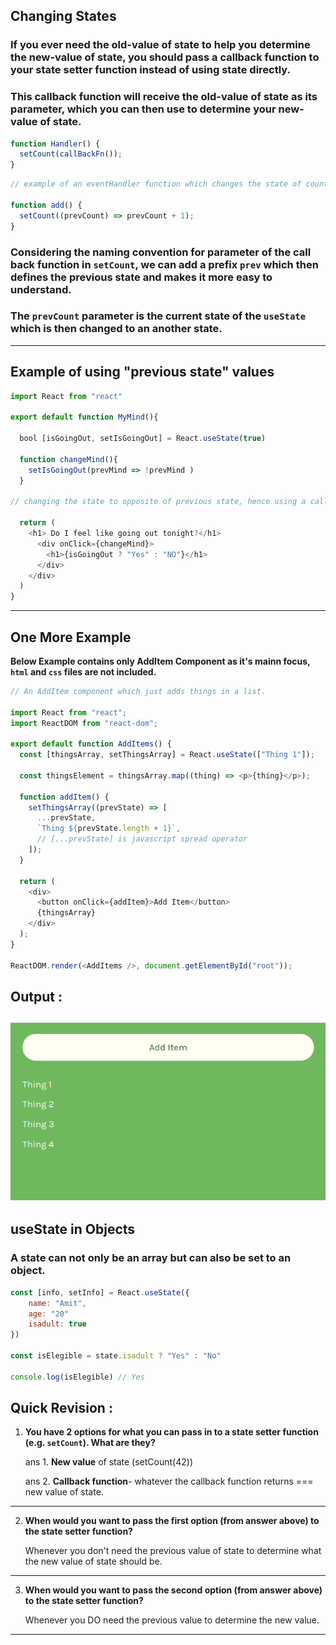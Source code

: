 ## Changing States

### If you ever need the old-value of state to help you determine the new-value of state, you should pass a callback function to your state setter function instead of using state directly.

### This callback function will receive the old-value of state as its parameter, which you can then use to determine your new-value of state.

```js
function Handler() {
  setCount(callBackFn());
}
```

```js
// example of an eventHandler function which changes the state of count.

function add() {
  setCount((prevCount) => prevCount + 1);
}
```

### Considering the naming convention for parameter of the call back function in `setCount`, we can add a prefix `prev` which then defines the previous state and makes it more easy to understand.

### The `prevCount` parameter is the current state of the `useState` which is then changed to an another state.

---

## Example of using "previous state" values

```js
import React from "react"

export default function MyMind(){

  bool [isGoingOut, setIsGoingOut] = React.useState(true)

  function changeMind(){
    setIsGoingOut(prevMind => !prevMind )
  }

// changing the state to opposite of previous state, hence using a callback function. Note that this function can return anything like boolean expression, an array, etc.

  return (
    <h1> Do I feel like going out tonight?</h1>
      <div onClick={changeMind}>
        <h1>{isGoingOut ? "Yes" : "NO"}</h1>
      </div>
    </div>
  )
}
```

---

## One More Example

**Below Example contains only AddItem Component as it's mainn focus, `html` and `css` files are not included.**

```js
// An AddItem component which just adds things in a list.

import React from "react";
import ReactDOM from "react-dom";

export default function AddItems() {
  const [thingsArray, setThingsArray] = React.useState(["Thing 1"]);

  const thingsElement = thingsArray.map((thing) => <p>{thing}</p>);

  function addItem() {
    setThingsArray((prevState) => [
      ...prevState,
      `Thing ${prevState.length + 1}`,
      // [...prevState] is javascript spread operator
    ]);
  }

  return (
    <div>
      <button onClick={addItem}>Add Item</button>
      {thingsArray}
    </div>
  );
}

ReactDOM.render(<AddItems />, document.getElementById("root"));
```

## Output :

## <img alt="add-item" src="../Assets/add-item.png"/>

## useState in Objects

### A state can not only be an array but can also be set to an object.

```js
const [info, setInfo] = React.useState({
    name: "Amit",
    age: "20"
    isadult: true
})

const isElegible = state.isadult ? "Yes" : "No"

console.log(isElegible) // Yes
```

## Quick Revision :

1.  **You have 2 options for what you can pass in to a
    state setter function (e.g. `setCount`). What are they?**

    ans 1. **New value** of state (setCount(42))

    ans 2. **Callback function**- whatever the callback function returns === new value of state.

---

2.  **When would you want to pass the first option (from answer above) to the state setter function?**

    Whenever you don't need the previous value of state to determine what the new value of state should be.

---

3.  **When would you want to pass the second option (from answer above) to the state setter function?**

    Whenever you DO need the previous value to determine the new value.

---
